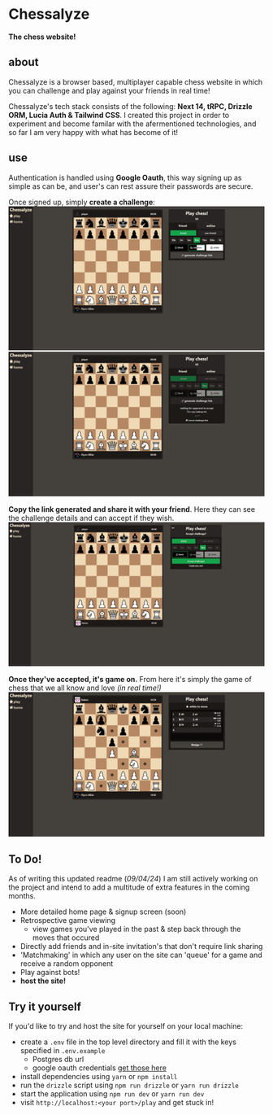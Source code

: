 # **Chessalyze**<br>
**The chess website!**

## **about** <br>
Chessalyze is a browser based, multiplayer capable chess website in which you can challenge and play against your friends in real time!

Chessalyze's tech stack consists of the following: **Next 14, tRPC, Drizzle ORM, Lucia Auth & Tailwind CSS**. I created this project in order to experiment and become familar with the afermentioned technologies, and so far I am very happy with what has become of it!

## **use**
Authentication is handled using **Google Oauth**, this way signing up as simple as can be, and user's can rest assure their passwords are secure.

Once signed up, simply **create a challenge**:
![default display](readme\screenshots\default.png)
![challenge](readme\screenshots\challenge.png)

**Copy the link generated and share it with your friend**. Here they can see the challenge details and can accept if they wish.
![accept](readme\screenshots\accept.png)


**Once they've accepted, it's game on.** From here it's simply the game of chess that we all know and love *(in real time!)*
![game](\readme\screenshots\game.png)


## **To Do!**
As of writing this updated readme (*09/04/24*) I am still actively working on the project and intend to add a multitude of extra features in the coming months.

- More detailed home page & signup screen (soon)
- Retrospective game viewing 
  - view games you've played in the past & step back through the moves that occured
- Directly add friends and in-site invitation's that don't require link sharing
- 'Matchmaking' in which any user on the site can 'queue' for a game and receive a random opponent
- Play against bots!
- **host the site!**

## **Try it yourself**
If you'd like to try and host the site for yourself on your local machine:

- create a `.env` file in the top level directory and fill it with the keys specified in `.env.example`
  - Postgres db url 
  - google oauth credentials [get those here](https://developers.google.com/identity/protocols/oauth2)
- install dependencies using `yarn` or `npm install`
- run the `drizzle` script using  `npm run drizzle` or `yarn run drizzle`
- start the application using `npm run dev` or `yarn run dev`
- visit `http://localhost:<your port>/play` and get stuck in!



